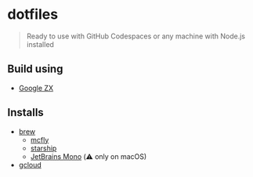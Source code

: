 # dotfiles

> Ready to use with GitHub Codespaces or any machine with Node.js installed 

## Build using
- [Google ZX](https://github.com/google/zx)

## Installs
- [brew](https://brew.sh/)
  - [mcfly](https://github.com/cantino/mcfly)
  - [starship](https://starship.rs/)
  - [JetBrains Mono](https://www.jetbrains.com/lp/mono/) (⚠️ only on macOS) 
- [gcloud](https://cloud.google.com/sdk/docs)

